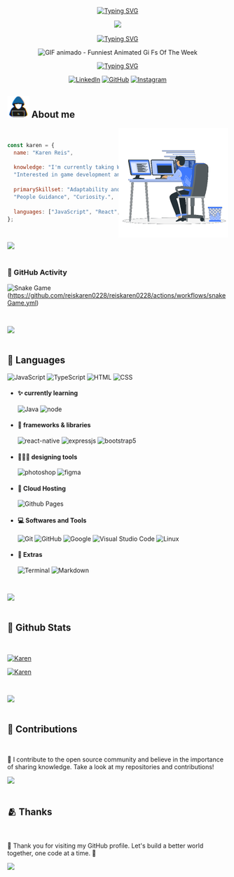 <!-- Inicio codigo Texto Interativo -->
<div align="center">
  <p align="center">
    <a href="https://git.io/typing-svg"><img src="https://readme-typing-svg.demolab.com?font=Sacramento&size=30&pause=2000&color=A74FF8F6&center=true&vCenter=true&random=true&height=60&lines=Hi+Devs%2C+Welcome+to+My+Git+Hub" alt="Typing SVG" /></a>
  </p>
</div>
<!-- Fim do codigo -->

<!-- Inicio codigo Contador -->
<p align="center">   <img alingn="center" src="https://profile-counter.glitch.me/reiskaren0228/count.svg" /></p>
<!-- <div align="center"><a title="rastreamento correios" href="http://rastreamentodeobjetos.net.br/"><img src="https://contador-gratis.com/contadores-de-visitas/061123031117580.gif" alt="rastreamento correios"></a><div><a href="https://www.contador-gratis.com/" title="contador de visitas"></a></div></div>-->
<!-- Fim do codigo Contador -->

<!-- Inicio codigo Texto Interativo 2 -->
<p align="center">
 <a href="https://git.io/typing-svg"><img src="https://readme-typing-svg.demolab.com?font=Sacramento&size=35&pause=2000&color=A61ADCF6&center=true&vCenter=true&repeat=false&random=true&height=60&lines=I'm+Karen+Reis" alt="Typing SVG" /></a>
</p>
<!-- Fim do codigo -->

<!-- Inicio codigo Img Sol  -->
<div align="center">
  <p align="center">
    <img src="https://media.tenor.com/0v7j0LjCA2UAAAAd/funniest-animated-gi-fs-of-the-week-funniest-animated.gif" width="25%" style="max-width:100%" alt="GIF animado - Funniest Animated Gi Fs Of The Week">
  </p>
</div>
<!-- Fim do codigo -->

<!-- Inicio codigo Texto Interativo 3 -->
<div align="center">
  <a href="https://git.io/typing-svg"><img src="https://readme-typing-svg.demolab.com?font=Sacramento&size=30&pause=2000&color=A74FF8F6&center=true&vCenter=true&random=true&height=60&lines=Technology+Student;and+aspiring+to+a+programming+career;Dynamic+girl+who+always+likes+to+learn;+I+love+programming+and+reading+books" alt="Typing SVG" /></a>
</div>
<!-- Fim do codigo -->

<!-- Inicio codigo Rede Social -->
<p align="center">
  	<a href="https://www.linkedin.com/in/reiskaren0228/"><img src="https://img.icons8.com/bubbles/50/000000/linkedin.png" alt="LinkedIn"/></a>
	<a href="https://github.com/reiskaren0228"><img src="https://img.icons8.com/bubbles/50/000000/github.png" alt="GitHub"/></a>
	<a href="https://www.instagram.com/karenreismenezes/"><img src="https://img.icons8.com/bubbles/50/000000/instagram.png" alt="Instagram"/></a>
</p>
<!-- Fim do codigo -->

<!-- Inicio codigo + Sobre Mim -->
## <picture><img src = "https://github.com/0xAbdulKhalid/0xAbdulKhalid/raw/main/assets/mdImages/about_me.gif" width = 50px></picture> **About me**

<picture> <img align="right" src="https://github.com/0xAbdulKhalid/0xAbdulKhalid/raw/main/assets/mdImages/Right_Side.gif" width = 250px></picture>

<br>

```JavaScript
const karen = {
  name: "Karen Reis",

  knowledge: "I'm currently taking Web Development courses and studying Systems Analysis and Development",
  "Interested in game development and machine learning", "Learning JavaScript, exploring web development",

  primarySkillset: "Adaptability and Flexibilitye", "Continuous Learning", "Dynamics", "InicInitiative in tasks",
  "People Guidance", "Curiosity.",

  languages: ["JavaScript", "React", and soon some more... 🙌🏼 ],
};

```

</br>

<img src="https://user-images.githubusercontent.com/73097560/115834477-dbab4500-a447-11eb-908a-139a6edaec5c.gif"><br><br>

<!-- Fim do codigo -->

<!-- Inicio codigo Atividades -->
### <b> 🐍 GitHub Activity </b>

![Snake Game](https://github.com/reiskaren0228/reiskaren0228/actions/workflows/snakeGame.yml/badge.svg?branch=main)(https://github.com/reiskaren0228/reiskaren0228/actions/workflows/snakeGame.yml)

<br>

<img src="https://user-images.githubusercontent.com/73097560/115834477-dbab4500-a447-11eb-908a-139a6edaec5c.gif"><br><br>

<!-- Fim do codigo -->

<!-- Inicio codigo Linguagens -->
## <b> 📇 Languages </b>
  ![JavaScript](https://img.shields.io/badge/JavaScript-323330?style=for-the-badge&logo=javascript&logoColor=F7DF1E)
  ![TypeScript](https://img.shields.io/badge/TypeScript-007ACC?style=for-the-badge&logo=typescript&logoColor=white)
  ![HTML](https://img.shields.io/badge/HTML5-E34F26?style=for-the-badge&logo=html5&logoColor=white)
  ![CSS](https://img.shields.io/badge/CSS3-1572B6?style=for-the-badge&logo=css3&logoColor=white)
  
  - <h4> ✨ currently learning </h4>
    <img src = "https://img.shields.io/badge/java-%23ED8B00.svg?style=for-the-badge&logo=java&logoColor=white" alt = "Java" />
    <img src = "https://img.shields.io/badge/NODE%20-%20%20GREE" alt = "node" />
     
- <h4> 📲 frameworks & libraries </h4>
  <img src = "https://img.shields.io/badge/react_native-%2320232a.svg?style=for-the-badge&logo=react&logoColor=%2361DAFB" alt = "react-native" />
  <img src = "https://img.shields.io/badge/express.js-%23404d59.svg?style=for-the-badge&logo=express&logoColor=%2361DAFB" alt = "expressjs" />
  <img src = "https://img.shields.io/badge/bootstrap-%23563D7C.svg?style=for-the-badge&logo=bootstrap&logoColor=white" alt = "bootstrap5" />
  
- <h4> 💇🏻‍♀️ designing tools </h4>
  <img src = "https://img.shields.io/badge/adobe%20photoshop-%2331A8FF.svg?style=for-the-badge&logo=adobe%20photoshop&logoColor=white" alt = "photoshop" />
  <img src = "https://img.shields.io/badge/figma-%23F24E1E.svg?style=for-the-badge&logo=figma&logoColor=white" alt = "figma" />

- <h4> 📎 Cloud Hosting </h4>

    ![Github Pages](https://img.shields.io/badge/GitHub%20Pages-%23327FC7.svg?style=for-the-badge&logo=github&logoColor=white)
    
-  <h4> 💻 Softwares and Tools </h4>

    ![Git](https://img.shields.io/badge/git-%23F05033.svg?style=for-the-badge&logo=git&logoColor=white)
    ![GitHub](https://img.shields.io/badge/github-%23121011.svg?style=for-the-badge&logo=github&logoColor=white)
    ![Google](https://img.shields.io/badge/google-%234285F4.svg?style=for-the-badge&logo=google&logoColor=white)
    ![Visual Studio Code](https://img.shields.io/badge/Visual%20Studio%20Code-0078d7.svg?style=for-the-badge&logo=visual-studio-code&logoColor=white)
    ![Linux](https://img.shields.io/badge/Linux-FCC624?style=for-the-badge&logo=linux&logoColor=black) 

- <h4> 🦾 Extras </h4> 

    ![Terminal](https://img.shields.io/badge/Terminal-%23054020?style=for-the-badge&logo=gnu-bash&logoColor=white)
    ![Markdown](https://img.shields.io/badge/markdown-%23000000.svg?style=for-the-badge&logo=markdown&logoColor=white)   
</p>
<!-- Fim do codigo -->
<br>

<img src="https://user-images.githubusercontent.com/73097560/115834477-dbab4500-a447-11eb-908a-139a6edaec5c.gif"><br><br>

<!-- Inicio codigo Status -->
## <b> 🤖 Github Stats </b>
<br>

<div align="justify">

[![Karen](https://github-readme-stats.vercel.app/api?username=reiskaren0228&theme=dracula&show_icons=true)](https://github.com/anuraghazra/github-readme-stats)

[![Karen](https://github-readme-stats.vercel.app/api/top-langs/?username=reiskaren0228&layout=compact&theme=dracula)](https://github.com/anuraghazra/github-readme-stats)

<br>

<img src="https://user-images.githubusercontent.com/73097560/115834477-dbab4500-a447-11eb-908a-139a6edaec5c.gif"><br><br>
</div>
<!-- Fim do codigo -->

<!-- Inicio codigo Contribuições -->
## <b> 🤝 Contributions </b>
<br>

🙏 I contribute to the open source community and believe in the importance of sharing knowledge. Take a look at my repositories and contributions!
<br>

<img src="https://user-images.githubusercontent.com/73097560/115834477-dbab4500-a447-11eb-908a-139a6edaec5c.gif"><br><br>
</div>
<!-- Fim do codigo -->

<!-- Inicio codigo Agradecimentos -->
## <b> 🫂 Thanks </b>
<br>

🥰 Thank you for visiting my GitHub profile. Let's build a better world together, one code at a time. 💖
<br>

<img src="https://user-images.githubusercontent.com/73097560/115834477-dbab4500-a447-11eb-908a-139a6edaec5c.gif"><br><br>
</div>
<!-- Fim do codigo -->


